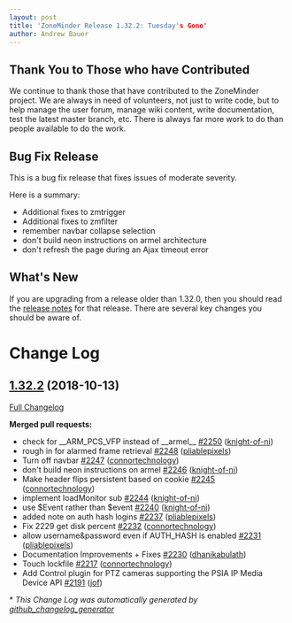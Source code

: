 ```yaml
---
layout: post
title: 'ZoneMinder Release 1.32.2: Tuesday's Gone'
author: Andrew Bauer
---
```


## Thank You to Those who have Contributed
We continue to thank those that have contributed to the ZoneMinder project. We are always in need of volunteers, not just to write code, but to help manage the user forum, manage wiki content, write documentation, test the latest master branch, etc. There is always far more work to do than people available to do the work.

## Bug Fix Release
This is a bug fix release that fixes issues of moderate severity.

Here is a summary:
- Additional fixes to zmtrigger
- Additional fixes to zmfilter
- remember navbar collapse selection
- don't build neon instructions on armel architecture
- don't refresh the page during an Ajax timeout error

## What's New
If you are upgrading from a release older than 1.32.0, then you should read the [release notes](https://github.com/ZoneMinder/zoneminder/releases/tag/1.32.0) for that release. There are several key changes you should be aware of.

# Change Log

## [1.32.2](https://github.com/ZoneMinder/ZoneMinder/tree/1.32.2) (2018-10-13)
[Full Changelog](https://github.com/ZoneMinder/ZoneMinder/compare/1.32.1...1.32.2)

**Merged pull requests:**

- check for \_\_ARM\_PCS\_VFP instead of \_\_armel\_\_ [\#2250](https://github.com/ZoneMinder/zoneminder/pull/2250) ([knight-of-ni](https://github.com/knight-of-ni))
- rough in for alarmed frame retrieval [\#2248](https://github.com/ZoneMinder/zoneminder/pull/2248) ([pliablepixels](https://github.com/pliablepixels))
- Turn off navbar [\#2247](https://github.com/ZoneMinder/zoneminder/pull/2247) ([connortechnology](https://github.com/connortechnology))
- don't build neon instructions on armel [\#2246](https://github.com/ZoneMinder/zoneminder/pull/2246) ([knight-of-ni](https://github.com/knight-of-ni))
- Make header flips persistent based on cookie [\#2245](https://github.com/ZoneMinder/zoneminder/pull/2245) ([connortechnology](https://github.com/connortechnology))
- implement loadMonitor sub [\#2244](https://github.com/ZoneMinder/zoneminder/pull/2244) ([knight-of-ni](https://github.com/knight-of-ni))
- use $Event rather than $event [\#2240](https://github.com/ZoneMinder/zoneminder/pull/2240) ([knight-of-ni](https://github.com/knight-of-ni))
- added note on auth hash logins [\#2237](https://github.com/ZoneMinder/zoneminder/pull/2237) ([pliablepixels](https://github.com/pliablepixels))
- Fix 2229 get disk percent [\#2232](https://github.com/ZoneMinder/zoneminder/pull/2232) ([connortechnology](https://github.com/connortechnology))
- allow username&password even if AUTH\_HASH is enabled [\#2231](https://github.com/ZoneMinder/zoneminder/pull/2231) ([pliablepixels](https://github.com/pliablepixels))
- Documentation Improvements + Fixes [\#2230](https://github.com/ZoneMinder/zoneminder/pull/2230) ([dhanikabulath](https://github.com/dhanikabulath))
- Touch lockfile [\#2217](https://github.com/ZoneMinder/zoneminder/pull/2217) ([connortechnology](https://github.com/connortechnology))
- Add Control plugin for PTZ cameras supporting the PSIA IP Media Device API [\#2191](https://github.com/ZoneMinder/zoneminder/pull/2191) ([jof](https://github.com/jof))

\* *This Change Log was automatically generated by [github_changelog_generator](https://github.com/skywinder/Github-Changelog-Generator)*

